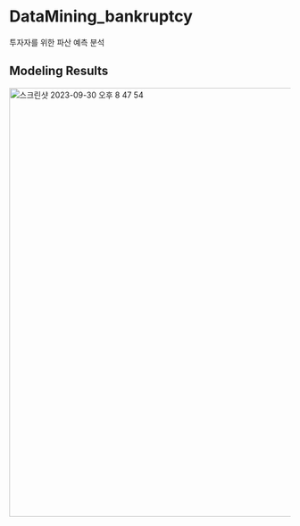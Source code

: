 # DataMining_bankruptcy
투자자를 위한 파산 예측 분석

## Modeling Results
<img width="767" alt="스크린샷 2023-09-30 오후 8 47 54" src="https://github.com/SungaHwang/Bankruptcy_analysis/assets/74399508/d85d9eba-5537-47da-a91b-97d9d8bc59c5">
